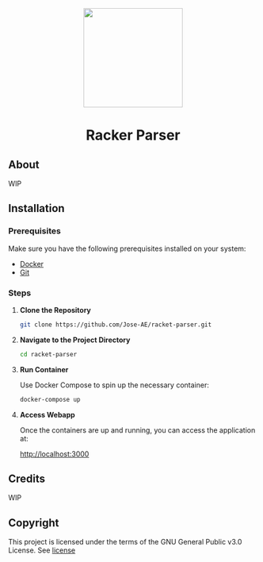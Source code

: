 <div align="center"><img  width="200" height="200" src="https://upload.wikimedia.org/wikipedia/commons/c/c1/Racket-logo.svg"></div>
<h1 align="center">Racker Parser</h1>

<h2>About</h2>
WIP

<h2>Installation</h2>

### Prerequisites

Make sure you have the following prerequisites installed on your system:

- [Docker](https://www.docker.com/)
- [Git](https://git-scm.com/)

### Steps

1. **Clone the Repository**

   ```bash
   git clone https://github.com/Jose-AE/racket-parser.git
   ```

2. **Navigate to the Project Directory**

   ```bash
   cd racket-parser
   ```

3. **Run Container**

   Use Docker Compose to spin up the necessary container:

   ```bash
   docker-compose up
   ```

4. **Access Webapp**

   Once the containers are up and running, you can access the application at:

   [http://localhost:3000](http://localhost:3000)

<h2>Credits</h2>
WIP

<h2>Copyright</h2>
This project is licensed under the terms of the GNU General Public v3.0 License. See <a href="LICENSE">license</a>
